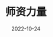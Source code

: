 ---
title: 师资力量
date: 2022-10-24
type: landing

design:
  # Default section spacing
  spacing: "6rem"

sections:
  - block: markdown
    id: teacher
    content:
      text: |-
        {{< team-teacher-list >}}
    design:
      columns: '1'
      spacing: 
        padding: [0, 0, 0, 0]
  - block:
    id: student
    content:
      text: |-
        {{< team-student-list >}}
    design:
      columns: '1'
      spacing: 
        padding: [0, 0, 0, 0]    
  - block:
    id: alumnus
    content:
      text: |-
        {{< team-alumnus-list >}}
    design:
      columns: '1'
      spacing: 
        padding: [0, 0, 0, 0]    
---